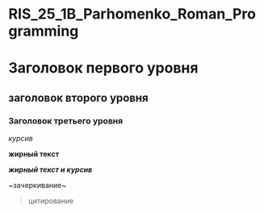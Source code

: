 # RIS_25_1B_Parhomenko_Roman_Programming
# Заголовок первого уровня
## заголовок второго уровня
### Заголовок третьего уровня

*курсив*

**жирный текст**

***жирный текст и курсив***

~зачеркивание~

> цитирование
